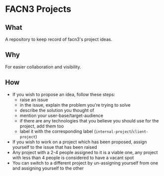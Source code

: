 # FACN3 Projects

## What
A repository to keep record of facn3's project ideas.

## Why
For easier collaboration and visibility.

## How
- If you wish to propose an idea, follow these steps:
  - raise an issue
  - in the issue, explain the problem you're trying to solve
  - describe the solution you thought of
  - mention your user-base/target-audience
  - if there are any technologies that you believe you should use for the project, add them too
  - label it with the corresponding label (`internal-project`/`client-project`)
- If you wish to work on a project which has been proposed, assign yourself to the issue that has been raised
- Any project with a 2-4 people assigned to it is a viable one, any project with less than 4 people is considered to have a vacant spot
- You can switch to a different project by un-assigning yourself from one and assigning yourself to the other
